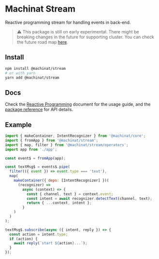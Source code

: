 # Machinat Stream

Reactive programming stream for handling events in back-end.

> ⚠ This package is still on early experimental. There might be breaking changes
> in the future for supporting cluster. You can check the future road map [here](https://machinat.com/docs/reactive-programming/#designs-and-road-map).

## Install

```bash
npm install @machinat/stream
# or with yarn
yarn add @machinat/stream
```

## Docs

Check the [Reactive Programming](https://machinat.com/docs/reactive-programming)
document for the usage guide, and the [package reference](https://machinat.com/api/modules/stream.html)
for API details.

## Example

```js
import { makeContainer, IntentRecognizer } from '@machinat/core';
import { fromApp } from '@machinat/stream';
import { map, filter } from '@machinat/stream/operators';
import app from './app';

const event$ = fromApp(app);

const textMsg$ = events$.pipe(
  filter(({ event }) => event.type === 'text'),
  map(
    makeContainer({ deps: [IntentRecognizer] })(
      (recognizer) =>
        async (context) => {
          const { channel, text } = context.event;
          const intent = await recognizer.detectText(channel, text);
          return { ...context, intent };
        }
    )
  )
);

textMsg$.subscribe(async ({ intent, reply }) => {
  const action = intent.type;
  if (action) {
    await reply(`start ${action}...`);
  }
});
```
